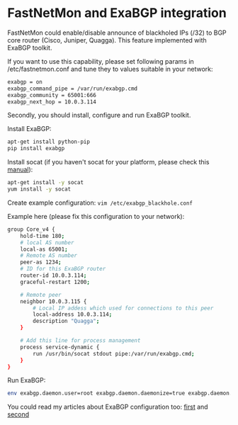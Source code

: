 # FastNetMon and ExaBGP integration

FastNetMon could enable/disable announce of blackholed IPs (/32) to BGP core router (Cisco, Juniper, Quagga). This feature implemented with ExaBGP toolkit.

If you want to use this capability, please set following params in /etc/fastnetmon.conf and tune they to values suitable in your network:
```bash
exabgp = on
exabgp_command_pipe = /var/run/exabgp.cmd
exabgp_community = 65001:666
exabgp_next_hop = 10.0.3.114
```

Secondly, you should install, configure and run ExaBGP toolkit.

Install ExaBGP:
```bash
apt-get install python-pip
pip install exabgp
```

Install socat (if you haven't socat for your platform, please check this [manual](EXABGP_INTEGRATION_WITHOUT_SOCAT.md)):
```bash
apt-get install -y socat
yum install -y socat
```

Create example configuration: ```vim /etc/exabgp_blackhole.conf```

Example here (please fix this configuration to your network):
```bash
group Core_v4 {
    hold-time 180;
    # local AS number
    local-as 65001;
    # Remote AS number
    peer-as 1234;
    # ID for this ExaBGP router
    router-id 10.0.3.114;
    graceful-restart 1200;

    # Remote peer
    neighbor 10.0.3.115 {
        # Local IP addess which used for connections to this peer
        local-address 10.0.3.114;
        description "Quagga";
    }

    # Add this line for process management
    process service-dynamic {
        run /usr/bin/socat stdout pipe:/var/run/exabgp.cmd;
    }
}
```

Run ExaBGP:
```bash
env exabgp.daemon.user=root exabgp.daemon.daemonize=true exabgp.daemon.pid=/var/run/exabgp.pid exabgp.log.destination=/var/log/exabgp.log exabgp /etc/exabgp_blackhole.conf
```

You could read my articles about ExaBGP configuration too: [first](http://www.stableit.ru/2015/04/quagga-bgp-and-exabgp-work-together-for.html) and [second](http://www.stableit.ru/2015/04/how-to-control-exabgp-from-external-tool.html)

